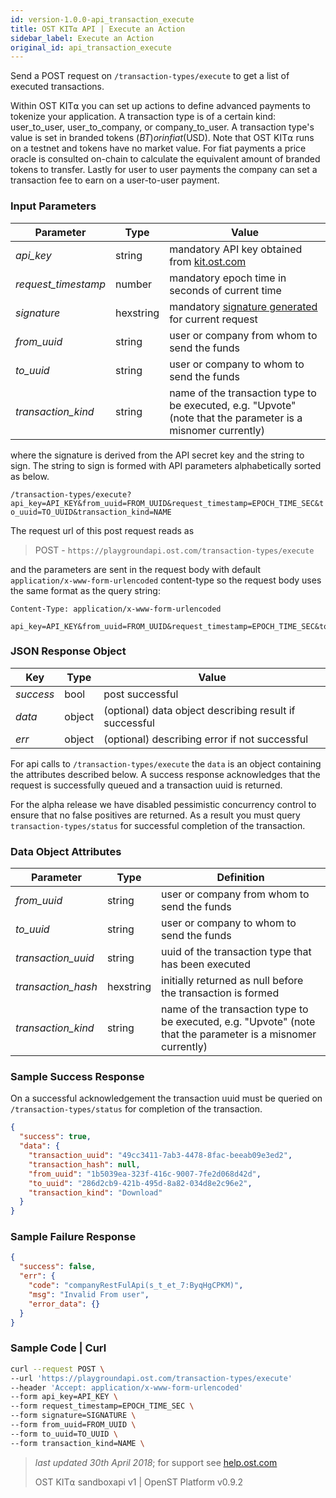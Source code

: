 ```yaml
---
id: version-1.0.0-api_transaction_execute
title: OST KIT⍺ API | Execute an Action
sidebar_label: Execute an Action
original_id: api_transaction_execute
---
```


Send a POST request on `/transaction-types/execute` to get a list of executed transactions.

Within OST KIT⍺ you can set up actions to define advanced payments to tokenize your application. A transaction type is of a certain kind: user_to_user, user_to_company, or company_to_user. A transaction type's value is set in branded tokens ($BT) or in fiat ($USD). Note that OST KIT⍺ runs on a testnet and tokens have no market value. For fiat payments a price oracle is consulted on-chain to calculate the equivalent amount of branded tokens to transfer. Lastly for user to user payments the company can set a transaction fee to earn on a user-to-user payment.

### Input Parameters
| Parameter           | Type   | Value                                               |
|---------------------|--------|-----------------------------------------------------|
| _api_key_           | string    | mandatory API key obtained from [kit.ost.com](https://kit.ost.com) |
| _request_timestamp_ | number    | mandatory epoch time in seconds of current time |
| _signature_         | hexstring | mandatory [<u>signature generated</u>](/docs/api_authentication.html) for current request |
| _from_uuid_    | string | user or company from whom to send the funds |
| _to_uuid_      | string | user or company to whom to send the funds |
| _transaction_kind_  | string | name of the transaction type to be executed, e.g. "Upvote" (note that the parameter is a misnomer currently) |

where the signature is derived from the API secret key and the string to sign. The string to sign is formed with API parameters alphabetically sorted as below.

`/transaction-types/execute?api_key=API_KEY&from_uuid=FROM_UUID&request_timestamp=EPOCH_TIME_SEC&to_uuid=TO_UUID&transaction_kind=NAME`

The request url of this post request reads as

> POST - `https://playgroundapi.ost.com/transaction-types/execute`

and the parameters are sent in the request body with default `application/x-www-form-urlencoded` content-type so the request body uses the same format as the query string:

```
Content-Type: application/x-www-form-urlencoded

api_key=API_KEY&from_uuid=FROM_UUID&request_timestamp=EPOCH_TIME_SEC&to_uuid=TO_UUID&transaction_kind=NAME&signature=SIGNATURE

```

### JSON Response Object

| Key        | Type   | Value      |
|------------|--------|------------|
| _success_  | bool   | post successful |
| _data_     | object | (optional) data object describing result if successful   |
| _err_      | object | (optional) describing error if not successful |

For api calls to `/transaction-types/execute` the `data` is an object containing the attributes described below.  A success response acknowledges that the request is successfully queued and a transaction uuid is returned.

For the alpha release we have disabled pessimistic concurrency control to ensure that no false positives are returned. As a result you must query `transaction-types/status` for successful completion of the transaction.  

### Data Object Attributes

| Parameter           | Type   | Definition  |
|---------------------|--------|----------------------------------|
| _from_uuid_    | string | user or company from whom to send the funds |
| _to_uuid_      | string | user or company to whom to send the funds |
| _transaction_uuid_ | string | uuid of the transaction type that has been executed|
| _transaction_hash_ | hexstring | initially returned as null before the transaction is formed |
| _transaction_kind_  | string | name of the transaction type to be executed, e.g. "Upvote" (note that the parameter is a misnomer currently) |


### Sample Success Response
On a successful acknowledgement the transaction uuid must be queried on `/transaction-types/status` for completion of the transaction.
```json
{
  "success": true,
  "data": {
    "transaction_uuid": "49cc3411-7ab3-4478-8fac-beeab09e3ed2",
    "transaction_hash": null,
    "from_uuid": "1b5039ea-323f-416c-9007-7fe2d068d42d",
    "to_uuid": "286d2cb9-421b-495d-8a82-034d8e2c96e2",
    "transaction_kind": "Download"
  }
}
```

### Sample Failure Response
```json
{
  "success": false,
  "err": {
    "code": "companyRestFulApi(s_t_et_7:ByqHgCPKM)",
    "msg": "Invalid From user",
    "error_data": {}
  }
}
```

### Sample Code | Curl
```bash
curl --request POST \
--url 'https://playgroundapi.ost.com/transaction-types/execute'
--header 'Accept: application/x-www-form-urlencoded'
--form api_key=API_KEY \
--form request_timestamp=EPOCH_TIME_SEC \
--form signature=SIGNATURE \
--form from_uuid=FROM_UUID \
--form to_uuid=TO_UUID \
--form transaction_kind=NAME \
```

>_last updated 30th April 2018_; for support see [<u>help.ost.com</u>](https://help.ost.com)
>
> OST KIT⍺ sandboxapi v1 | OpenST Platform v0.9.2
